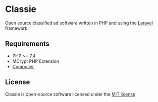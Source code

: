# Classie

Open source classified ad software written in PHP and using the [Laravel](http://laravel.com/) framework.

## Requirements

* PHP >= 7.4
* MCrypt PHP Extension
* [Composer](http://getcomposer.org/)

## License

Classie is open-source software licensed under the [MIT license](http://opensource.org/licenses/MIT)
